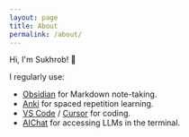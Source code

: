 ```yaml
---
layout: page
title: About
permalink: /about/
---
```


Hi, I'm Sukhrob! 👋

I regularly use:
- [Obsidian](https://obsidian.md/) for Markdown note-taking.
- [Anki](https://apps.ankiweb.net/) for spaced repetition learning.
- [VS Code](https://code.visualstudio.com/) / [Cursor](https://www.cursor.com/) for coding.
- [AIChat](https://github.com/sigoden/aichat) for accessing LLMs in the terminal.